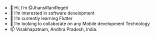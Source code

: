 - 👋 Hi, I’m @JhansiRaniRegeti
- 👀 I’m interested in software development
- 🌱 I’m currently learning Flutter
- 💞️ I’m looking to collaborate on any Mobile development Technology
- 📫 Visakhapatnam, Andhra Pradesh, India.
<!---
JhansiRaniRegeti/JhansiRaniRegeti is a ✨ special ✨ repository because its `README.md` (this file) appears on your GitHub profile.
You can click the Preview link to take a look at your changes.
--->
